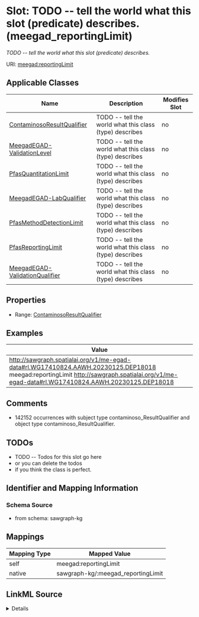 

# Slot: TODO -- tell the world what this slot (predicate) describes. (meegad_reportingLimit)


_TODO -- tell the world what this slot (predicate) describes._





URI: [meegad:reportingLimit](http://sawgraph.spatialai.org/v1/me-egad#reportingLimit)



<!-- no inheritance hierarchy -->





## Applicable Classes

| Name | Description | Modifies Slot |
| --- | --- | --- |
| [ContaminosoResultQualifier](../classes/ContaminosoResultQualifier.md) | TODO -- tell the world what this class (type) describes |  no  |
| [MeegadEGAD-ValidationLevel](../classes/MeegadEGAD-ValidationLevel.md) | TODO -- tell the world what this class (type) describes |  no  |
| [PfasQuantitationLimit](../classes/PfasQuantitationLimit.md) | TODO -- tell the world what this class (type) describes |  no  |
| [MeegadEGAD-LabQualifier](../classes/MeegadEGAD-LabQualifier.md) | TODO -- tell the world what this class (type) describes |  no  |
| [PfasMethodDetectionLimit](../classes/PfasMethodDetectionLimit.md) | TODO -- tell the world what this class (type) describes |  no  |
| [PfasReportingLimit](../classes/PfasReportingLimit.md) | TODO -- tell the world what this class (type) describes |  no  |
| [MeegadEGAD-ValidationQualifier](../classes/MeegadEGAD-ValidationQualifier.md) | TODO -- tell the world what this class (type) describes |  no  |







## Properties

* Range: [ContaminosoResultQualifier](../classes/ContaminosoResultQualifier.md)






## Examples

| Value |
| --- |
| http://sawgraph.spatialai.org/v1/me-egad-data#rl.WG17410824.AAWH.20230125.DEP18018 meegad:reportingLimit http://sawgraph.spatialai.org/v1/me-egad-data#rl.WG17410824.AAWH.20230125.DEP18018 |

## Comments

* 142152 occurrences with subject type contaminoso_ResultQualifier and object type contaminoso_ResultQualifier.

## TODOs

* TODO -- Todos for this slot go here
* or you can delete the todos
* if you think the class is perfect.

## Identifier and Mapping Information







### Schema Source


* from schema: sawgraph-kg




## Mappings

| Mapping Type | Mapped Value |
| ---  | ---  |
| self | meegad:reportingLimit |
| native | sawgraph-kg/:meegad_reportingLimit |




## LinkML Source

<details>
```yaml
name: meegad_reportingLimit
description: TODO -- tell the world what this slot (predicate) describes.
title: TODO -- tell the world what this slot (predicate) describes.
todos:
- TODO -- Todos for this slot go here
- or you can delete the todos
- if you think the class is perfect.
comments:
- 142152 occurrences with subject type contaminoso_ResultQualifier and object type
  contaminoso_ResultQualifier.
examples:
- value: http://sawgraph.spatialai.org/v1/me-egad-data#rl.WG17410824.AAWH.20230125.DEP18018
    meegad:reportingLimit http://sawgraph.spatialai.org/v1/me-egad-data#rl.WG17410824.AAWH.20230125.DEP18018
from_schema: sawgraph-kg
rank: 1000
slot_uri: meegad:reportingLimit
alias: meegad_reportingLimit
domain_of:
- contaminoso_ResultQualifier
subproperty_of: contaminoso_resultAnnotation
range: contaminoso_ResultQualifier

```
</details>